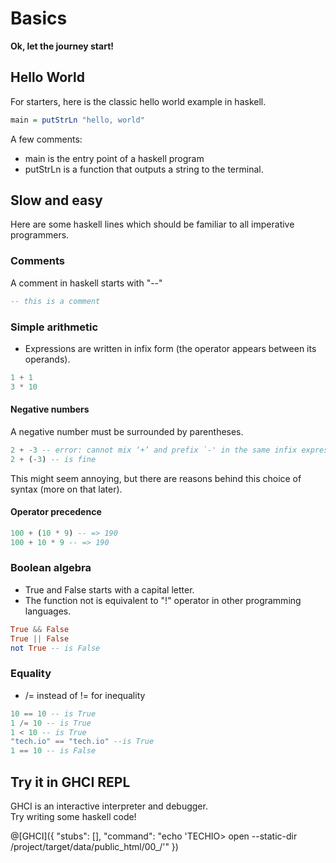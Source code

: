 # Basics

<b>Ok, let the journey start!</b><br/>

## Hello World
For starters, here is the classic hello world example in haskell.

```haskell runnable
main = putStrLn "hello, world"
```

A few comments:
* main is the entry point of a haskell program
* putStrLn is a function that outputs a string to the terminal.

## Slow and easy
Here are some haskell lines which should be familiar to all imperative programmers.

### Comments
A comment in haskell starts with "--"
```haskell
-- this is a comment
```

### Simple arithmetic
* Expressions are written in infix form (the operator appears between its operands).

```haskell
1 + 1
3 * 10
```

#### Negative numbers
A negative number must be surrounded by parentheses.

```haskell
2 + -3 -- error: cannot mix ‘+’ and prefix `-' in the same infix expression
2 + (-3) -- is fine
```
This might seem annoying, but there are reasons behind this choice of syntax (more on that later).

#### Operator precedence

```haskell
100 + (10 * 9) -- => 190
100 + 10 * 9 -- => 190
```

### Boolean algebra

* True and False starts with a capital letter.
* The function not is equivalent to "!" operator in other programming languages.
```haskell
True && False
True || False
not True -- is False
```

### Equality
* /= instead of != for inequality
```haskell
10 == 10 -- is True
1 /= 10 -- is True
1 < 10 -- is True
"tech.io" == "tech.io" --is True
1 == 10 -- is False
```

## Try it in GHCI REPL
GHCI is an interactive interpreter and debugger. <br/>
Try writing some haskell code!

@[GHCI]({ "stubs": [], "command": "echo 'TECHIO> open --static-dir /project/target/data/public_html/00_/'" })